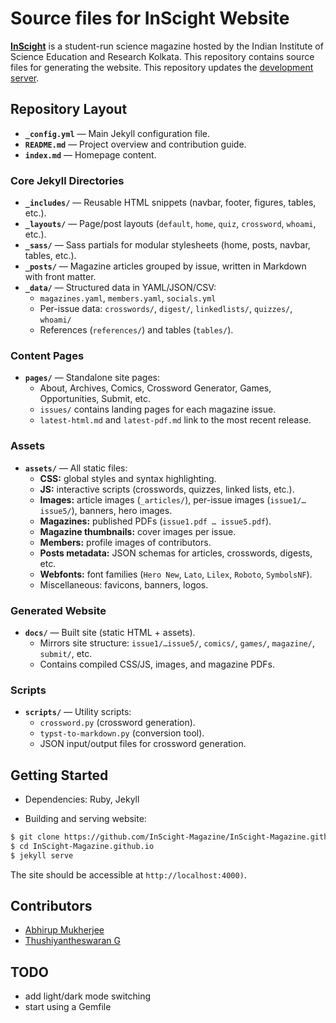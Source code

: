 # Source files for InScight Website

[**InScight**](https://scicomm.iiserkol.ac.in/) is a student-run science magazine hosted by the Indian Institute of Science Education and Research Kolkata. This repository contains source files for generating the website. This repository updates the [development server](https://inscight-magazine.github.io/).

## Repository Layout

- **`_config.yml`** — Main Jekyll configuration file.
- **`README.md`** — Project overview and contribution guide.
- **`index.md`** — Homepage content.

### Core Jekyll Directories
- **`_includes/`** — Reusable HTML snippets (navbar, footer, figures, tables, etc.).
- **`_layouts/`** — Page/post layouts (`default`, `home`, `quiz`, `crossword`, `whoami`, etc.).
- **`_sass/`** — Sass partials for modular stylesheets (home, posts, navbar, tables, etc.).
- **`_posts/`** — Magazine articles grouped by issue, written in Markdown with front matter.
- **`_data/`** — Structured data in YAML/JSON/CSV:
  - `magazines.yaml`, `members.yaml`, `socials.yml`
  - Per-issue data: `crosswords/`, `digest/`, `linkedlists/`, `quizzes/`, `whoami/`
  - References (`references/`) and tables (`tables/`).

### Content Pages
- **`pages/`** — Standalone site pages:
  - About, Archives, Comics, Crossword Generator, Games, Opportunities, Submit, etc.
  - `issues/` contains landing pages for each magazine issue.
  - `latest-html.md` and `latest-pdf.md` link to the most recent release.

### Assets
- **`assets/`** — All static files:
  - **CSS:** global styles and syntax highlighting.
  - **JS:** interactive scripts (crosswords, quizzes, linked lists, etc.).
  - **Images:** article images (`_articles/`), per-issue images (`issue1/… issue5/`), banners, hero images.
  - **Magazines:** published PDFs (`issue1.pdf … issue5.pdf`).
  - **Magazine thumbnails:** cover images per issue.
  - **Members:** profile images of contributors.
  - **Posts metadata:** JSON schemas for articles, crosswords, digests, etc.
  - **Webfonts:** font families (`Hero New`, `Lato`, `Lilex`, `Roboto`, `SymbolsNF`).
  - Miscellaneous: favicons, banners, logos.

### Generated Website
- **`docs/`** — Built site (static HTML + assets).
  - Mirrors site structure: `issue1/…issue5/`, `comics/`, `games/`, `magazine/`, `submit/`, etc.
  - Contains compiled CSS/JS, images, and magazine PDFs.

### Scripts
- **`scripts/`** — Utility scripts:
  - `crossword.py` (crossword generation).
  - `typst-to-markdown.py` (conversion tool).
  - JSON input/output files for crossword generation.

## Getting Started
- Dependencies: Ruby, Jekyll

- Building and serving website:
```sh
$ git clone https://github.com/InScight-Magazine/InScight-Magazine.github.io.git
$ cd InScight-Magazine.github.io
$ jekyll serve
```
The site should be accessible at `http://localhost:4000)`.

## Contributors
- [Abhirup Mukherjee](https://github.com/abhirup-m)
- [Thushiyantheswaran G](https://github.com/thushi308)

## TODO
- add light/dark mode switching
- start using a Gemfile
